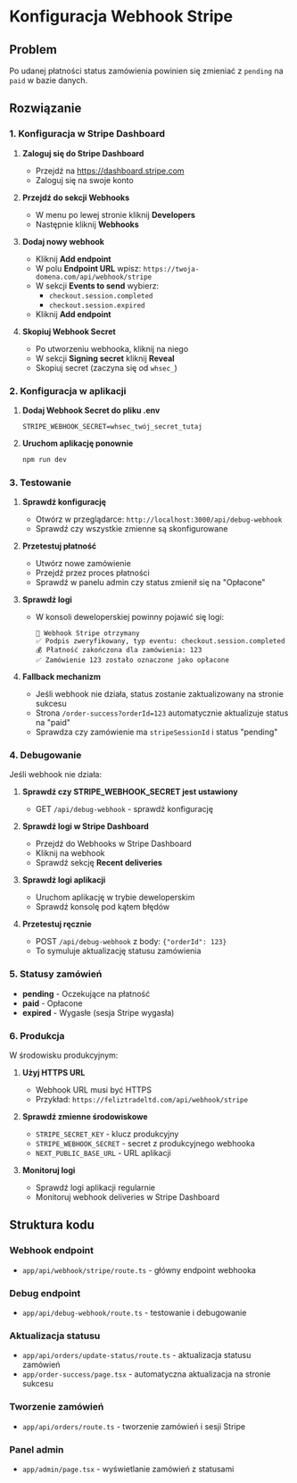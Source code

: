 # Konfiguracja Webhook Stripe

## Problem
Po udanej płatności status zamówienia powinien się zmieniać z `pending` na `paid` w bazie danych.

## Rozwiązanie

### 1. Konfiguracja w Stripe Dashboard

1. **Zaloguj się do Stripe Dashboard**
   - Przejdź na https://dashboard.stripe.com
   - Zaloguj się na swoje konto

2. **Przejdź do sekcji Webhooks**
   - W menu po lewej stronie kliknij **Developers**
   - Następnie kliknij **Webhooks**

3. **Dodaj nowy webhook**
   - Kliknij **Add endpoint**
   - W polu **Endpoint URL** wpisz: `https://twoja-domena.com/api/webhook/stripe`
   - W sekcji **Events to send** wybierz:
     - `checkout.session.completed`
     - `checkout.session.expired`
   - Kliknij **Add endpoint**

4. **Skopiuj Webhook Secret**
   - Po utworzeniu webhooka, kliknij na niego
   - W sekcji **Signing secret** kliknij **Reveal**
   - Skopiuj secret (zaczyna się od `whsec_`)

### 2. Konfiguracja w aplikacji

1. **Dodaj Webhook Secret do pliku .env**
   ```env
   STRIPE_WEBHOOK_SECRET=whsec_twój_secret_tutaj
   ```

2. **Uruchom aplikację ponownie**
   ```bash
   npm run dev
   ```

### 3. Testowanie

1. **Sprawdź konfigurację**
   - Otwórz w przeglądarce: `http://localhost:3000/api/debug-webhook`
   - Sprawdź czy wszystkie zmienne są skonfigurowane

2. **Przetestuj płatność**
   - Utwórz nowe zamówienie
   - Przejdź przez proces płatności
   - Sprawdź w panelu admin czy status zmienił się na "Opłacone"

3. **Sprawdź logi**
   - W konsoli deweloperskiej powinny pojawić się logi:
     ```
     🔔 Webhook Stripe otrzymany
     ✅ Podpis zweryfikowany, typ eventu: checkout.session.completed
     💰 Płatność zakończona dla zamówienia: 123
     ✅ Zamówienie 123 zostało oznaczone jako opłacone
     ```

4. **Fallback mechanizm**
   - Jeśli webhook nie działa, status zostanie zaktualizowany na stronie sukcesu
   - Strona `/order-success?orderId=123` automatycznie aktualizuje status na "paid"
   - Sprawdza czy zamówienie ma `stripeSessionId` i status "pending"

### 4. Debugowanie

Jeśli webhook nie działa:

1. **Sprawdź czy STRIPE_WEBHOOK_SECRET jest ustawiony**
   - GET `/api/debug-webhook` - sprawdź konfigurację

2. **Sprawdź logi w Stripe Dashboard**
   - Przejdź do Webhooks w Stripe Dashboard
   - Kliknij na webhook
   - Sprawdź sekcję **Recent deliveries**

3. **Sprawdź logi aplikacji**
   - Uruchom aplikację w trybie deweloperskim
   - Sprawdź konsolę pod kątem błędów

4. **Przetestuj ręcznie**
   - POST `/api/debug-webhook` z body: `{"orderId": 123}`
   - To symuluje aktualizację statusu zamówienia

### 5. Statusy zamówień

- **pending** - Oczekujące na płatność
- **paid** - Opłacone
- **expired** - Wygasłe (sesja Stripe wygasła)

### 6. Produkcja

W środowisku produkcyjnym:

1. **Użyj HTTPS URL**
   - Webhook URL musi być HTTPS
   - Przykład: `https://feliztradeltd.com/api/webhook/stripe`

2. **Sprawdź zmienne środowiskowe**
   - `STRIPE_SECRET_KEY` - klucz produkcyjny
   - `STRIPE_WEBHOOK_SECRET` - secret z produkcyjnego webhooka
   - `NEXT_PUBLIC_BASE_URL` - URL aplikacji

3. **Monitoruj logi**
   - Sprawdź logi aplikacji regularnie
   - Monitoruj webhook deliveries w Stripe Dashboard

## Struktura kodu

### Webhook endpoint
- `app/api/webhook/stripe/route.ts` - główny endpoint webhooka

### Debug endpoint
- `app/api/debug-webhook/route.ts` - testowanie i debugowanie

### Aktualizacja statusu
- `app/api/orders/update-status/route.ts` - aktualizacja statusu zamówień
- `app/order-success/page.tsx` - automatyczna aktualizacja na stronie sukcesu

### Tworzenie zamówień
- `app/api/orders/route.ts` - tworzenie zamówień i sesji Stripe

### Panel admin
- `app/admin/page.tsx` - wyświetlanie zamówień z statusami 